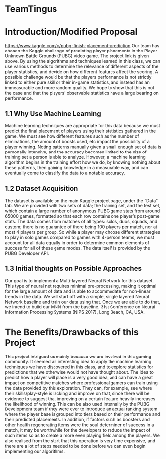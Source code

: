 # TeamTingus

# Introduction/Modified Proposal

https://www.kaggle.com/c/pubg-finish-placement-prediction
Our team has chosen the Kaggle challenge of predicting player placements in the Player Unknown
Battle Grounds (PUBG) video game. The project link is given above. By using the algorithms and
techniques learned in this class, we can use various methods to determine the relevance of different
aspects of the player statistics, and decide on how different features affect the scoring. A possible
challenge would be that the players performance is not strictly linked to either pure skill or their
in-game statistics, and instead has an immeasurable and more random quality. We hope to show that
this is not the case and that the players’ observable statistics have a large bearing on performance.

## 1.1 Why Use Machine Learning

Machine learning techniques are appropriate for this data because we must predict the final placement
of players using their statistics gathered in the game. We must see how different features such as the
number of eliminations, the amount of boosts used, etc impact the possibility of a player winning.
Noting patterns manually given a small enough set of data is personally intensive, and the accuracy
becomes limited to the size of training set a person is able to analyze. However, a machine learning
algorithm begins in the training effort how we do, by knowing nothing about these patterns, then
gaining knowledge in a measurable way, and can eventually come to classify the data to a notable
accuracy.

## 1.2 Dataset Acquisition

The dataset is available on the main Kaggle project page, under the “Data” tab. We are provided
with two sets of data; the training set, and the test set, which contain a large number of anonymous
PUBG game stats from around 65000 games, formatted so that each row contains one player’s
post-game stats. The data comes from matches of all types: solos, duos, squads, and custom; there is
no guarantee of there being 100 players per match, nor at most 4 players per group. So while a player
may choose different strategies to play in solo games compared to games with 4-person teams, we
must account for all data equally in order to determine common elements of success for all of these
game modes. The data itself is provided by the PUBG Developer API.

## 1.3 Initial thoughts on Possible Approaches

Our goal is to implement a Multi-layered Neural Network for this dataset. This type of neural
net requires minimal pre-processing, making it optimal for the large amount of data and is able to
accommodate for non-linear trends in the data. We will start off with a simple, single layered Neural
Network baseline and train our data using that. Once we are able to do that, we intend to build our
MNN from the baseline.
31st Conference on Neural Information Processing Systems (NIPS 2017), Long Beach, CA, USA.

# The Benefits/Drawbacks of this Project

This project intrigued us mainly because we are involved in this gaming community. It seemed an
interesting idea to apply the machine learning techniques we have discovered in this class, and to
explore statistics for predictions that we otherwise would not have thought about. The idea to predict
how a player will place is a very good idea, and can have a great impact on competitive matches where
professional gamers can train using the data provided by this exploration. They can, for example, see
where their skills/play-style is lacking and improve on that, since there will be evidence to suggest
that improving on a certain feature heavily increases the likelihood of winning. This can be also used
internally by the PUBG Development team if they were ever to introduce an actual ranking system
where the player base is grouped into tiers based on their performance and their predicted placements.
In addition, if factors such as boosters and other health regenerating items were the soul determiner
of success in a match, it may be worthwhile for the developers to reduce the impact of such items so
as to create a more even playing field among the players. We also realised from the start that this
operation is very time expensive, and there are a lot of steps needed to be done before we can even
begin implementing our algorithms.
